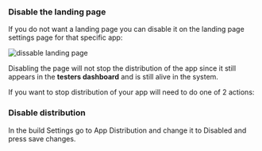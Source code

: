 ### Disable the landing page

If you do not want a landing page you can disable it on the landing page settings page for that specific app:

![dissable landing page](/img/landing-pages-on-off.png)

Disabling the page will not stop the distribution of the app since it still appears in the **testers dashboard** and is still alive in the system.


If you want to stop distribution of your app will need to do one of 2 actions:

### Disable distribution

In the build Settings go to App Distribution  and change it to Disabled and press save changes.

